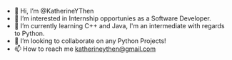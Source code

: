 - 👋 Hi, I’m @KatherineYThen
- 👀 I’m interested in Internship opportunies as a Software Developer.
- 🌱 I’m currently learning C++ and Java, I'm an intermediate with regards to Python.
- 💞️ I’m looking to collaborate on any Python Projects!
- 📫 How to reach me katherineythen@gmail.com

<!---
KatherineYThen/KatherineYThen is a ✨ special ✨ repository because its `README.md` (this file) appears on your GitHub profile.
You can click the Preview link to take a look at your changes.
--->
